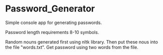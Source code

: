 # Password_Generator
Simple console app for generating passwords. 

Password length requirements 8-10 symbols.

Random nouns generated first using nltk library.
Then put these nous into the file "words.txt".
Get password using two words from the file.

